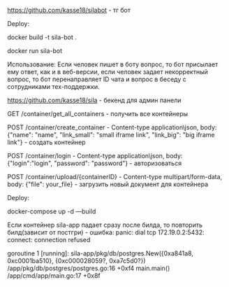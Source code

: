 https://github.com/kasse18/silabot - тг бот

Deploy:

docker build -t sila-bot . 

docker run sila-bot

Использование: Если человек пишет в боту вопрос, то бот присылает ему ответ, как и в веб-версии, если человек задает некорректный вопрос, то бот перенаправляет ID чата и вопрос в беседу с сотрудниками тех-поддержки.

https://github.com/kasse18/sila - бекенд для админ панели

GET /container/get_all_containers - получить все контейнеры

POST /container/create_container - Content-type application\json, body: {"name": "name", "link_small": "small iframe link", "link_big": "big iframe link"} - создать контейнер

POST /container/login - Content-type application\json, body: {"login":"login", "password": "password"} - авторизоваться

POST /container/upload/{containerID} - Content-type multipart/form-data, body: {"file": your_file} - загрузить новый документ для контейнера

Deploy:

docker-compose up -d —build

Если контейнер sila-app падает сразу после билда, то повторить билд(зависит от постгри) - ошибка: 
panic: dial tcp 172.19.0.2:5432: connect: connection refused

goroutine 1 [running]:
sila-app/pkg/db/postgres.New({0xa841a8, 0xc0001ba510}, {0xc000028059?, 0xa7c5d0?})
        /app/pkg/db/postgres/postgres.go:16 +0xf4
main.main()
        /app/cmd/app/main.go:17 +0x8f
